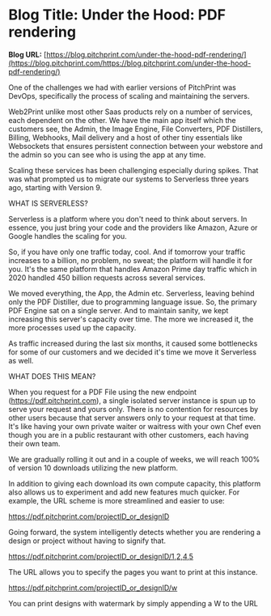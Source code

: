 # **Blog Title**: Under the Hood: PDF rendering

**Blog URL:** [https://blog.pitchprint.com/under-the-hood-pdf-rendering/](https://blog.pitchprint.com/https://blog.pitchprint.com/under-the-hood-pdf-rendering/)

One of the challenges we had with earlier versions of PitchPrint was DevOps, specifically the process of scaling and maintaining the
servers.

Web2Print unlike most other Saas products rely on a number of services, each dependent on the other. We have the main app itself which the
customers see, the Admin, the Image Engine, File Converters, PDF Distillers, Billing, Webhooks, Mail delivery and a host of other tiny
essentials like Websockets that ensures persistent connection between your webstore and the admin so you can see who is using the app at any
time.

Scaling these services has been challenging especially during spikes. That was what prompted us to migrate our systems to Serverless three
years ago, starting with Version 9.


WHAT IS SERVERLESS?

Serverless is a platform where you don't need to think about servers. In essence, you just bring your code and the providers like Amazon,
Azure or Google handles the scaling for you.

So, if you have only one traffic today, cool. And if tomorrow your traffic increases to a billion, no problem, no sweat; the platform will
handle it for you. It's the same platform that handles Amazon Prime day traffic which in 2020 handled 450 billion requests across several
services.

We moved everything, the App, the Admin etc. Serverless, leaving behind only the PDF Distiller, due to programming language issue. So, the
primary PDF Engine sat on a single server. And to maintain sanity, we kept increasing this server's capacity over time. The more we
increased it, the more processes used up the capacity.

As traffic increased during the last six months, it caused some bottlenecks for some of our customers and we decided it's time we move it
Serverless as well.


WHAT DOES THIS MEAN?

When you request for a PDF File using the new endpoint (https://pdf.pitchprint.com), a single isolated server instance is spun up to serve
your request and yours only. There is no contention for resources by other users because that server answers only to your request at that
time. It's like having your own private waiter or waitress with your own Chef even though you are in a public restaurant with other
customers, each having their own team.

We are gradually rolling it out and in a couple of weeks, we will reach 100% of version 10 downloads utilizing the new platform.

In addition to giving each download its own compute capacity, this platform also allows us to experiment and add new features much quicker.
For example, the URL scheme is more streamlined and easier to use:

https://pdf.pitchprint.com/projectID_or_designID

Going forward, the system intelligently detects whether you are rendering a design or project without having to signify that.

https://pdf.pitchprint.com/projectID_or_designID/1,2,4,5

The URL allows you to specify the pages you want to print at this instance.

https://pdf.pitchprint.com/projectID_or_designID/w

You can print designs with watermark by simply appending a W to the URL

